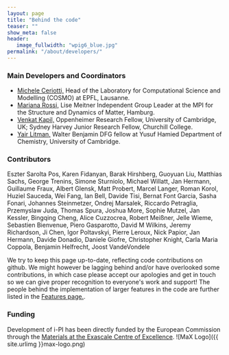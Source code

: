 ```yaml
---
layout: page
title: "Behind the code"
teaser: ""
show_meta: false
header:
   image_fullwidth: "wpig6_blue.jpg"
permalink: "/about/developers/"
---
```


### Main Developers and Coordinators
 - [Michele Ceriotti,](https://people.epfl.ch/michele.ceriotti?lang=en)
   Head of the Laboratory for Computational Science and Modelling (COSMO)
   at EPFL, Lausanne. 
 - [Mariana Rossi,](http://th.fhi-berlin.mpg.de/groups/sabia/)
   Lise Meitner Independent Group Leader at the MPI for the Structure and Dynamics of Matter, Hamburg.
 - [Venkat Kapil,](https://venkatkapil24.github.io/) 
   Oppenheimer Research Fellow, University of Cambridge, UK; Sydney Harvey Junior Research Fellow, Churchill College.
 - [Yair Litman,](https://litman90.github.io/website/)
   Walter Benjamin DFG fellow at Yusuf Hamied Department of Chemistry, University of Cambridge.

### Contributors
Eszter Sarolta Pos, Karen Fidanyan, Barak Hirshberg, Guoyuan Liu,
Matthias Sachs,
George Trenins,
Simone Sturniolo,
Michael Willatt,
Jan Hermann,
Guillaume Fraux,
Albert Glensk,
Matt Probert,
Marcel Langer,
Roman Korol,
Huziel Sauceda,
Wei Fang,
Ian Bell,
Davide Tisi,
Bernat Font Garcia,
Sasha Fonari,
Johannes Steinmetzer,
Ondrej Marsalek,
Riccardo Petraglia,
Przemyslaw Juda,
Thomas Spura,
Joshua More,
Sophie Mutzel,
Jan Kessler,
Bingqing Cheng,
Alice Cuzzocrea,
Robert Meißner,
Jelle Wieme,
Sebastien Bienvenue,
Piero Gasparotto,
David M Wilkins,
Jeremy Richardson,
Ji Chen,
Igor Poltavskyi,
Pierre Leroux,
Nick Papior,
Jan Hermann,
Davide Donadio,
Daniele Giofre,
Christopher Knight,
Carla Maria Coppola,
Benjamin Helfrecht,
Joost VandeVondele

<!-- - [Riccardo Petraglia,]()
 - [Ondrej Marsalek,](https://github.com/OndrejMarsalek) Charles University, Prague.
 - [Joshua More]()
 - [Thomas Spura](https://github.com/tomspur)
 - [Igor Poltavski](https://github.com/ipoltavskyi)
 - [Benjamin Helfrecht]()
 - [Sophie Mutzel]()
 - Many many maaaaaany others we will soon list! -->

We try to keep this page up-to-date, reflecting code contributions
on github. We might however be lagging behind and/or have overlooked
some contributions, in which case please accept our apologies and get
in touch so we can give proper recognition to everyone's work and 
support! The people behind the implementation of larger features in the
code are further listed in the [Features page.](https://ipi-code.org/about/features/).

### Funding

Development of i-PI has been directly funded by 
the European Commission through the [Materials at the 
Exascale Centre of Excellence](http://www.max-centre.eu/).
![MaX Logo]({{ site.urlimg }}max-logo.png)
